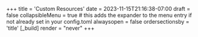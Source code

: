 +++
title = 'Custom Resources'
date = 2023-11-15T21:16:38-07:00
draft = false
collapsibleMenu = true # this adds the expander to the menu entry if not already set in your config.toml
alwaysopen = false
ordersectionsby = 'title'
[_build]
  render = "never"
+++
